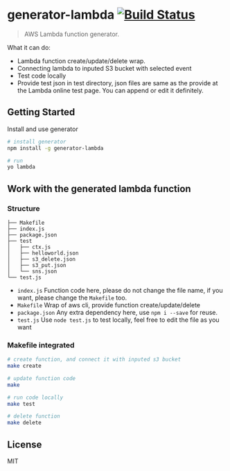 # generator-lambda [![Build Status](https://secure.travis-ci.org/zhiyelee/generator-lambda.png?branch=master)](https://travis-ci.org/zhiyelee/generator-lambda)

> AWS Lambda function generator.

What it can do:
* Lambda function create/update/delete wrap.
* Connecting lambda to inputed S3 bucket with selected event
* Test code locally
* Provide test json in test directory, json files are same as the provide at the Lambda online test page. You can append or edit it definitely.

## Getting Started

Install and use generator

```bash
# install generator
npm install -g generator-lambda

# run
yo lambda
```

## Work with the generated lambda function

### Structure

```
├── Makefile
├── index.js
├── package.json
├── test
│   ├── ctx.js
│   ├── helloworld.json
│   ├── s3_delete.json
│   ├── s3_put.json
│   └── sns.json
└── test.js
```

* `index.js`        Function code here, please do not change the file name, if you want, please change the `Makefile`  too.
* `Makefile`        Wrap of aws cli, provide function create/update/delete
* `package.json`    Any extra dependency here, use `npm i --save` for reuse.
* `test.js`         Use `node test.js` to test locally, feel free to edit the file as you want

### Makefile integrated

```bash
# create function, and connect it with inputed s3 bucket
make create

# update function code
make

# run code locally
make test

# delete function
make delete
```

## License

MIT
